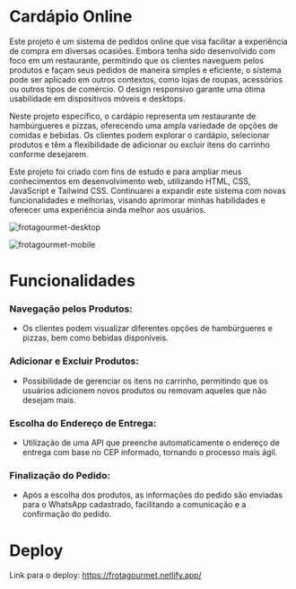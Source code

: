 # Cardápio Online
Este projeto é um sistema de pedidos online que visa facilitar a experiência de compra em diversas ocasiões. Embora tenha sido desenvolvido com foco em um restaurante, permitindo que os clientes naveguem pelos produtos e façam seus pedidos de maneira simples e eficiente, o sistema pode ser aplicado em outros contextos, como lojas de roupas, acessórios ou outros tipos de comércio. O design responsivo garante uma ótima usabilidade em dispositivos móveis e desktops.

Neste projeto específico, o cardápio representa um restaurante de hambúrgueres e pizzas, oferecendo uma ampla variedade de opções de comidas e bebidas. Os clientes podem explorar o cardápio, selecionar produtos e têm a flexibilidade de adicionar ou excluir itens do carrinho conforme desejarem.

Este projeto foi criado com fins de estudo e para ampliar meus conhecimentos em desenvolvimento web, utilizando HTML, CSS, JavaScript e Tailwind CSS. Continuarei a expandir este sistema com novas funcionalidades e melhorias, visando aprimorar minhas habilidades e oferecer uma experiência ainda melhor aos usuários.

![frotagourmet-desktop](https://github.com/user-attachments/assets/7f925237-d4c1-479a-8a87-009a35aadd22)

![frotagourmet-mobile](https://github.com/user-attachments/assets/8cf8b68a-c14a-4a24-95dc-aab9db70ffdb)

# Funcionalidades

### Navegação pelos Produtos: 
- Os clientes podem visualizar diferentes opções de hambúrgueres e pizzas, bem como bebidas disponíveis.

### Adicionar e Excluir Produtos: 
- Possibilidade de gerenciar os itens no carrinho, permitindo que os usuários adicionem novos produtos ou removam aqueles que não desejam mais.

### Escolha do Endereço de Entrega: 
- Utilização de uma API que preenche automaticamente o endereço de entrega com base no CEP informado, tornando o processo mais ágil.

### Finalização do Pedido: 
- Após a escolha dos produtos, as informações do pedido são enviadas para o WhatsApp cadastrado, facilitando a comunicação e a confirmação do pedido.

# Deploy
Link para o deploy: https://frotagourmet.netlify.app/

